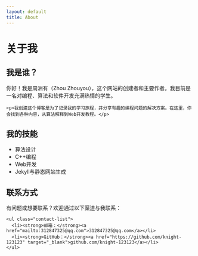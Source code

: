 ```yaml
---
layout: default
title: About
---
```

<div class="page-header">
  <h1>关于我</h1>
</div>

<div class="about-content">
  <div class="about-section">
    <h2>我是谁？</h2>
    <p>你好！我是周洲有（Zhou Zhouyou），这个网站的创建者和主要作者。我目前是一名对编程、算法和软件开发充满热情的学生。</p>
    
    <p>我创建这个博客是为了记录我的学习旅程，并分享有趣的编程问题的解决方案。在这里，你会找到各种内容，从算法解释到Web开发教程。</p>
  </div>
  
  <div class="skills-section">
    <h2>我的技能</h2>
    <ul class="skills-list">
      <li>算法设计</li>
      <li>C++编程</li>
      <li>Web开发</li>
      <li>Jekyll与静态网站生成</li>
    </ul>
  </div>
  
  <div class="contact-section">
    <h2>联系方式</h2>
    <p>有问题或想要联系？欢迎通过以下渠道与我联系：</p>
    
    <ul class="contact-list">
      <li><strong>邮箱：</strong><a href="mailto:312847325@qq.com">312847325@qq.com</a></li>
      <li><strong>GitHub：</strong><a href="https://github.com/knight-123123" target="_blank">github.com/knight-123123</a></li>
    </ul>
  </div>
</div>